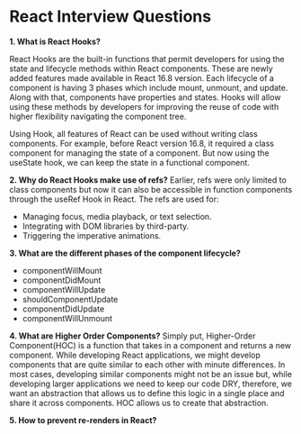 # React Interview Questions

**1. What is React Hooks?**

React Hooks are the built-in functions that permit developers for using the state and lifecycle methods within React components. These are newly added features made available in React 16.8 version. Each lifecycle of a component is having 3 phases which include mount, unmount, and update. Along with that, components have properties and states. Hooks will allow using these methods by developers for improving the reuse of code with higher flexibility navigating the component tree.

Using Hook, all features of React can be used without writing class components. For example, before React version 16.8, it required a class component for managing the state of a component. But now using the useState hook, we can keep the state in a functional component.

**2. Why do React Hooks make use of refs?**
Earlier, refs were only limited to class components but now it can also be accessible in function components through the useRef Hook in React.
The refs are used for:

- Managing focus, media playback, or text selection.
- Integrating with DOM libraries by third-party.
- Triggering the imperative animations.

**3. What are the different phases of the component lifecycle?**

- componentWillMount
- componentDidMount
- componentWillUpdate
- shouldComponentUpdate
- componentDidUpdate
- componentWillUnmount

**4. What are Higher Order Components?**
Simply put, Higher-Order Component(HOC) is a function that takes in a component and returns a new component. While developing React applications, we might develop components that are quite similar to each other with minute differences. In most cases, developing similar components might not be an issue but, while developing larger applications we need to keep our code DRY, therefore, we want an abstraction that allows us to define this logic in a single place and share it across components. HOC allows us to create that abstraction.

**5. How to prevent re-renders in React?**
